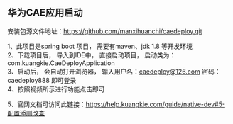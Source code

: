 
## 华为CAE应用启动

安装包源文件地址：https://github.com/manxihuanchi/caedeploy.git<br>

1、此项目是spring boot 项目， 需要有maven、jdk 1.8 等开发环境<br>
2、下载项目后， 导入到IDE中， 直接启动项目， 启动类为： com.kuangkie.CaeDeployApplication <br>
3、启动后， 会自动打开浏览器， 输入用户名：caedeploy@126.com  密码：caedeploy888 即可登录<br>
4、按照视频所示进行功能点击即可<br>

5、官网文档可访问此链接：https://help.kuangkie.com/guide/native-dev#5-配置添删改查